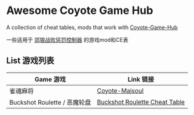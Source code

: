 # Awesome Coyote Game Hub

A collection of cheat tables, mods that work with [Coyote-Game-Hub](https://github.com/hyperzlib/DG-Lab-Coyote-Game-Hub)

一些适用于 [郊狼战败惩罚控制器](https://github.com/hyperzlib/DG-Lab-Coyote-Game-Hub) 的游戏mod和CE表

## List 游戏列表

| Game 游戏 | Link 链接 |
| --- | --- |
| 雀魂麻将 | [Coyote-Majsoul](https://github.com/hyperzlib/Coyote-Majsoul) |
| Buckshot Roulette / 恶魔轮盘 | [Buckshot Roulette Cheat Table](Cheat%20Engine/Buckshot%20Roulette) |
